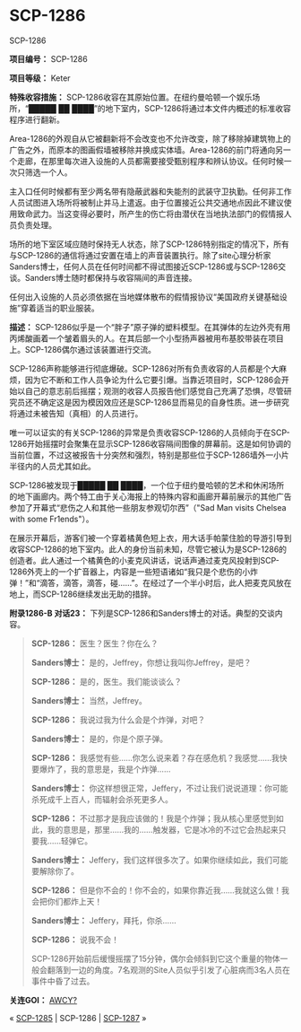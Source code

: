 # SCP-1286
                        




SCP-1286



**项目编号：** SCP-1286

**项目等级：** Keter

**特殊收容措施：** SCP-1286收容在其原始位置。在纽约曼哈顿一个娱乐场所，“█████ ██ ████”的地下室内，SCP-1286将通过本文件内概述的标准收容程序进行翻新。

Area-1286的外观自从它被翻新将不会改变也不允许改变，除了移除掉建筑物上的广告之外，而原本的图画假墙被移除并换成实体墙。Area-1286的前门将通向另一个走廊，在那里每次进入设施的人员都需要接受甄别程序和辨认协议。任何时候一次只筛选一个人。

主入口任何时候都有至少两名带有隐蔽武器和失能剂的武装守卫执勤。任何非工作人员试图进入场所将被制止并马上遣返。由于位置接近公共交通地点因此不建议使用致命武力。当这变得必要时，所产生的伤亡将由潜伏在当地执法部门的假情报人员负责处理。

场所的地下室区域应随时保持无人状态，除了SCP-1286特别指定的情况下，所有与SCP-1286的通信将通过安置在墙上的声音装置执行。除了site心理分析家Sanders博士，任何人员在任何时间都不得试图接近SCP-1286或与SCP-1286交谈。Sanders博士随时都保持与收容隔间的声音连接。

任何出入设施的人员必须依据在当地媒体散布的假情报协议“美国政府关键基础设施”穿着适当的职业服装。

**描述：** SCP-1286似乎是一个“胖子”原子弹的塑料模型。在其弹体的左边外壳有用丙烯酸画着一个皱着眉头的人。在其后部一个小型扬声器被用布基胶带装在项目上。SCP-1286偶尔通过该装置进行交流。

SCP-1286声称能够进行彻底爆破。SCP-1286对所有负责收容的人员都是个大麻烦，因为它不断和工作人员争论为什么它要引爆。当靠近项目时，SCP-1286会开始以自己的意志前后摇摆；观测的收容人员报告他们感觉自己充满了恐惧，尽管研究员还不确定这是因为模因效应还是SCP-1286显而易见的自身性质。进一步研究将通过未被告知（真相）的人员进行。

唯一可以证实的有关SCP-1286的异常是负责收容SCP-1286的人员倾向于在SCP-1286开始摇摆时会聚集在显示SCP-1286收容隔间图像的屏幕前。这是如何协调的当前位置，不过这被报告十分突然和强烈，特别是那些位于SCP-1286墙外一小片半径内的人员尤其如此。

SCP-1286被发现于█████ ██ ████，一个位于纽约曼哈顿的艺术和休闲场所的地下画廊内。两个特工由于关心海报上的特殊内容和画廊开幕前展示的其他广告参加了开幕式“悲伤之人和其他一些朋友参观切尔西”（"Sad Man visits Chelsea with some Fr1ends"）。

在展示开幕后，游客们被一个穿着橘黄色短上衣，用大话手帕蒙住脸的导游引导到收容SCP-1286的地下室内。此人的身份当前未知，尽管它被认为是SCP-1286的创造者。此人通过一个橘黄色的小麦克风讲话，说话声通过麦克风投射到SCP-1286外壳上的一个扩音器上，内容是一些短语诸如“我只是个悲伤的小炸弹！”和“滴答，滴答，滴答，碰……”。在经过了一个半小时后，此人把麦克风放在地上，而SCP-1286继续发出无助的措辞。

**附录1286-B 对话23：** 
下列是SCP-1286和Sanders博士的对话。典型的交谈内容。


> **SCP-1286：** 医生？医生？你在么？
> 
> **Sanders博士：** 是的，Jeffrey，你想让我叫你Jeffrey，是吧？
> 
> **SCP-1286：** 是的，医生。我们能谈谈么？
> 
> **Sanders博士：** 当然，Jeffrey。
> 
> **SCP-1286：** 我说过我为什么会是个炸弹，对吧？
> 
> **Sanders博士：** 是的，你是个原子弹。
> 
> **SCP-1286：** 我感觉有些……你怎么说来着？存在感危机？我感觉……我快要爆炸了，我的意思是，我是个炸弹……
> 
> **Sanders博士：** 你这样想很正常，Jeffery，不过让我们说说道理：你可能杀死成千上百人，而辐射会杀死更多人。
> 
> **SCP-1286：** 不过那才是我应该做的！我是个炸弹；我从核心里感觉到如此，我的意思是，那里……我的……触发器，它是冰冷的不过它会热起来只要我……轻弹它。
> 
> **Sanders博士：** Jeffery，我们这样很多次了。如果你继续如此，我们可能要解除你了。
> 
> **SCP-1286：** 但是你不会的！你不会的，如果你靠近我……我就这么做！我会把你们都炸上天！
> 
> **Sanders博士：** Jeffery，拜托，你杀……
> 
> **SCP-1286：** 说我不会！
> 
> SCP-1286开始前后缓慢摇摆了15分钟，偶尔会倾斜到它这个重量的物体一般会翻落到一边的角度。7名观测的Site人员似乎引发了心脏病而3名人员在事件中昏了过去。
> 


**关连GOI：**  [AWCY?](/are-we-cool-yet-hub)




« <a shape='rect' class='newpage' href='/scp-1285'>SCP-1285</a> | SCP-1286 | [SCP-1287](/scp-1287) »





                    